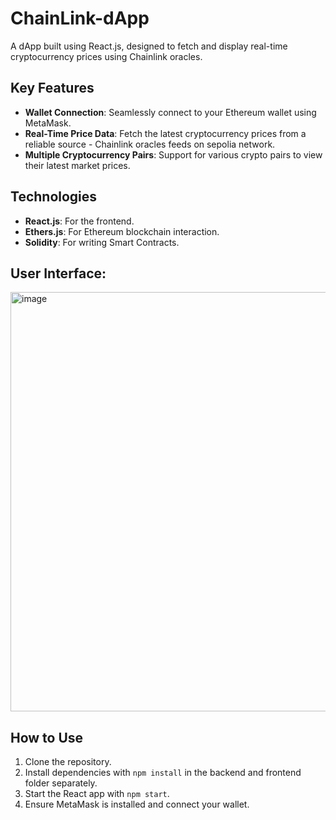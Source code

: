 # ChainLink-dApp
A dApp built using React.js, designed to fetch and display real-time cryptocurrency prices using Chainlink oracles.
## Key Features

- **Wallet Connection**: Seamlessly connect to your Ethereum wallet using MetaMask.
- **Real-Time Price Data**: Fetch the latest cryptocurrency prices from a reliable source - Chainlink oracles feeds on sepolia network.
- **Multiple Cryptocurrency Pairs**: Support for various crypto pairs to view their latest market prices.

## Technologies

- **React.js**: For the frontend.
- **Ethers.js**: For Ethereum blockchain interaction.
- **Solidity**: For writing Smart Contracts.

## User Interface:
<img width="671" alt="image" src="https://github.com/Xiaogang-GBC/ChainLink-dApp/assets/145496844/f531e76c-3acf-44eb-9d83-00ae825b0f4c">

## How to Use

1. Clone the repository.
2. Install dependencies with `npm install` in the backend and frontend folder separately.
3. Start the React app with `npm start`.
4. Ensure MetaMask is installed and connect your wallet.
